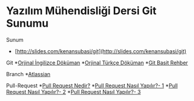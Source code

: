 # Yazılım Mühendisliği Dersi Git Sunumu


Sunum
* [http://slides.com/kenansubasi/git](http://slides.com/kenansubasi/git)

Git
*[Orjinal İngilizce Döküman](https://git-scm.com/book/en/v2)
*[Orjinal Türkçe Döküman](https://git-scm.com/book/tr/v1)
*[Git Basit Rehber](http://rogerdudler.github.io/git-guide/index.tr.html)


Branch
*[Atlassian](https://www.atlassian.com/git/tutorials/using-branches/)


Pull-Request
*[Pull Request Nedir?](https://kodcu.com/2015/03/pull-request-nedir-nasil-yapilir/)
*[Pull Request Nasıl Yapılır?- 1](https://github.com/ktucec/test-repo)
*[Pull Request Nasıl Yapılır?- 2](https://bitbucket.org/ktucec/test-repo)
*[Pull Request Nasıl Yapılır?- 3](http://www.cangelis.com/git-ile-acik-kaynakli-projelere-katkida-bulunmak/)
